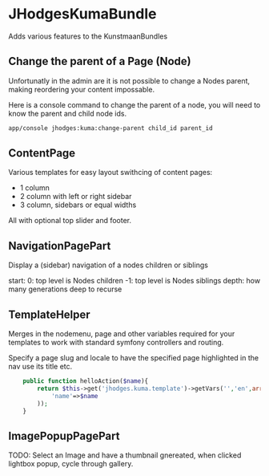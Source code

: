 # JHodgesKumaBundle

Adds various features to the KunstmaanBundles

## Change the parent of a Page (Node)

Unfortunatly in the admin are it is not possible to change a Nodes parent, making reordering your content impossable.

Here is a console command to change the parent of a node, you will need to know the parent and child node ids.

```bash
app/console jhodges:kuma:change-parent child_id parent_id
```

## ContentPage

Various templates for easy layout swithcing of content pages:

* 1 column
* 2 column with left or right sidebar
* 3 column, sidebars or equal widths

All with optional top slider and footer.

## NavigationPagePart

Display a (sidebar) navigation of a nodes children or siblings

start:
	0: top level is Nodes children
	-1: top level is Nodes siblings
depth: how many generations deep to recurse

## TemplateHelper

Merges in the nodemenu, page and other variables required for your templates to work with standard symfony controllers and routing.

Specify a page slug and locale to have the specified page highlighted in the nav use its title etc.

```php
	public function helloAction($name){
		return $this->get('jhodges.kuma.template')->getVars('','en',array(
			'name'=>$name
		));
	}
```

## ImagePopupPagePart

TODO: Select an Image and have a thumbnail gnereated, when clicked lightbox popup, cycle through gallery.

